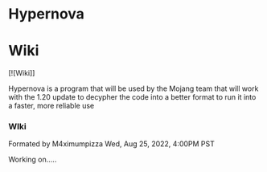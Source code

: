 # Hypernova

# Wiki

[![Wiki]]


Hypernova is a program that will be used by the Mojang team that will work with the 1.20 update to decypher the code
into a better format to run it into a faster, more reliable use
### WIki
Formated by M4ximumpizza Wed, Aug 25, 2022, 4:00PM PST

Working on.....

